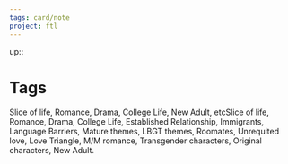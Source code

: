 ```yaml
---
tags: card/note
project: ftl
---
```

up::
# Tags

Slice of life, Romance, Drama, College Life, New Adult, etcSlice of life, Romance, Drama, College Life, Established Relationship, Immigrants, Language Barriers, Mature themes, LBGT themes, Roomates, Unrequited love, Love Triangle, M/M romance, Transgender characters, Original characters, New Adult.